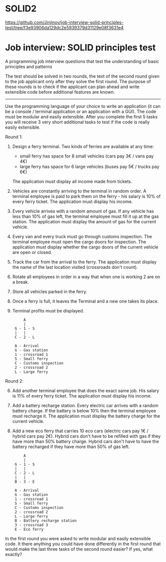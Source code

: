 # SOLID2
 
https://github.com/Jinjinov/job-interview-solid-principles-test/tree/f3e93906da129dc2e5939379d31129e08f3631e4

# Job interview: SOLID principles test
A programming job interview questions that test the understanding of basic principles and patterns

The test should be solved in two rounds, the text of the second round given to the job applicant only after they solve the first round. The purpose of these rounds is to check if the applicant can plan ahead and write extensible code before additional features are known.

---

Use the programming language of your choice to write an application (it can be a console / terminal application or an application with a GUI).
The code must be modular and easily extensible.
After you complete the first 5 tasks you will receive 3 very short additional tasks to test if the code is really easily extensible.

Round 1:

1. Design a ferry terminal. Two kinds of ferries are available at any time:
   - small ferry has space for 8 small vehicles (cars pay 3€ / vans pay 4€)
   - large ferry has space for 6 large vehicles (buses pay 5€ / trucks pay 6€)

   The application must display all income made from tickets.
2. Vehicles are constantly arriving to the terminal in random order.
   A terminal employee is paid to park them on the ferry - his salary is 10% of every ferry ticket.
   The application must display his income.
3. Every vehicle arrives with a random amount of gas.
   If any vehicle has less than 10% of gas left, the terminal employee must fill it up at the gas station.
   The application must display the amount of gas for the current vehicle.
4. Every van and every truck must go through customs inspection.
   The terminal employee must open the cargo doors for inspection.
   The application must display whether the cargo doors of the current vehicle are open or closed.
5. Track the car from the arrival to the ferry.
   The application must display the name of the last location visited (crossroads don't count).
6. Rotate all employees in order in a way that when one is working 2 are on a break.
7. Store all vehicles parked in the ferry.
8. Once a ferry is full, it leaves the Terminal and a new one takes its place.
9. Terminal profits must be displayed.

            A
            |
        G - 1 - S
        |   |
        C - 2 - L

        A - Arrival
        G - Gas station
        1 - crossroad 1
        S - Small ferry
        C - Customs inspection
        2 - crossroad 2
        L - Large ferry

Round 2:

6. Add another terminal employee that does the exact same job.
   His salary is 11% of every ferry ticket.
   The application must display his income.
7. Add a battery recharge station.
   Every electric car arrives with a random battery charge.
   If the battery is below 10% then the terminal employee must recharge it.
   The application must display the battery charge for the current vehicle.
8. Add a new eco ferry that carries 10 eco cars (electric cars pay 1€ / hybrid cars pay 2€).
   Hybrid cars don't have to be refilled with gas if they have more than 50% battery charge.
   Hybrid cars don't have to have the battery recharged if they have more than 50% of gas left.

            A
            |
        G - 1 - S
        |   |
        C - 2 - L
        |   |
        B - 3 - E

        A - Arrival
        G - Gas station
        1 - crossroad 1
        S - Small ferry
        C - Customs inspection
        2 - crossroad 2
        L - Large ferry
        B - Battery recharge station
        3 - crossroad 3
        E - Eco ferry

In the first round you were asked to write modular and easily extensible code. It there anything you could have done differently in the first round that would make the last three tasks of the second round easier? If yes, what exactly?
